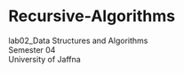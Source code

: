 # Recursive-Algorithms
lab02_Data Structures and Algorithms<br>
Semester 04<br>
University of Jaffna
